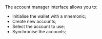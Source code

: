 The account manager interface allows you to:
- Initialise the wallet with a mnemonic;
- Create new accounts;
- Select the account to use;
- Synchronise the accounts;
